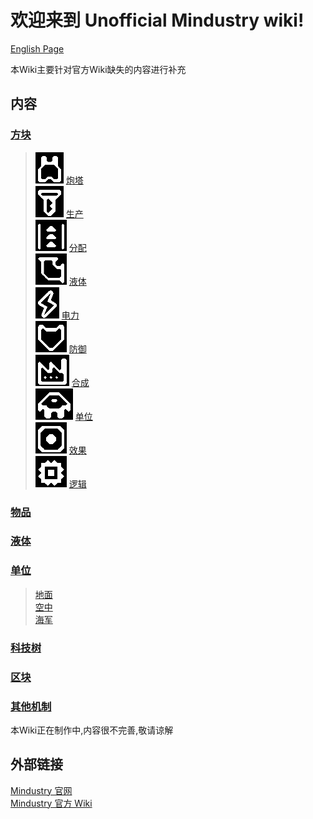 # 欢迎来到 Unofficial Mindustry wiki!
[English Page](README.md)  

本Wiki主要针对官方Wiki缺失的内容进行补充  

## 内容

### [方块](zhcn/blocks.md)  
>![turret](assets/icons50/turret.png) [炮塔](zhcn/blocks/turrets.md)  
>![production](assets/icons50/production.png) [生产](zhcn/blocks/production.md)  
>![distribution](assets/icons50/distribution.png) [分配](zhcn/blocks/distribution.md)  
>![liquid](assets/icons50/liquid.png) [液体](zhcn/blocks/liquid.md)  
>![power_](assets/icons50/power_.png) [电力](zhcn/blocks/power.md)  
>![defense](assets/icons50/defense.png) [防御](zhcn/blocks/defense.md)  
>![crafting](assets/icons50/crafting.png) [合成](zhcn/blocks/crafting.md)  
>![units](assets/icons50/units.png) [单位](zhcn/blocks/units.md)  
>![effect](assets/icons50/effect.png) [效果](zhcn/blocks/effects.md)  
>![logic](assets/icons50/logic.png) [逻辑](zhcn/blocks/logic.md)  

### [物品](zhcn/items.md)  
### [液体](zhcn/liquids.md)  
### [单位](zhcn/units.md)  
>[地面](zhcn/units/ground.md)  
>[空中](zhcn/units/air.md)  
>[海军](zhcn/units/naval.md)  
### [科技树](zhcn/techtree.md)  
### [区块](zhcn/sections.md)  
### [其他机制](zhcn/mechanics.md)  


本Wiki正在制作中,内容很不完善,敬请谅解  

## 外部链接

[Mindustry 官网](https://mindustrygame.github.io/)  
[Mindustry 官方 Wiki](https://mindustrygame.github.io/wiki/)
